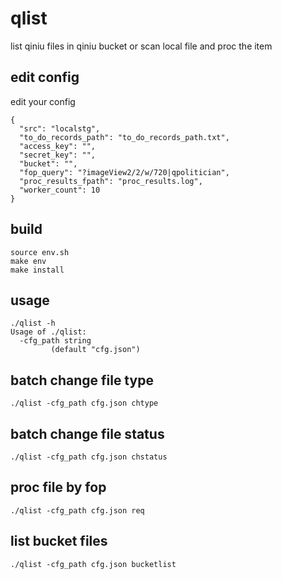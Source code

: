 # qlist
list qiniu files in qiniu bucket or scan local file and proc the item

## edit config
edit your config 
```
{
  "src": "localstg",
  "to_do_records_path": "to_do_records_path.txt",
  "access_key": "",
  "secret_key": "",
  "bucket": "",
  "fop_query": "?imageView2/2/w/720|qpolitician",
  "proc_results_fpath": "proc_results.log",
  "worker_count": 10
}
```

## build

```
source env.sh
make env
make install
```

## usage

```
./qlist -h
Usage of ./qlist:
  -cfg_path string
    	 (default "cfg.json")

```

## batch change file type
```
./qlist -cfg_path cfg.json chtype
```

## batch change file status
```
./qlist -cfg_path cfg.json chstatus
```

## proc file by fop
```
./qlist -cfg_path cfg.json req
```

## list bucket files
```
./qlist -cfg_path cfg.json bucketlist
```
